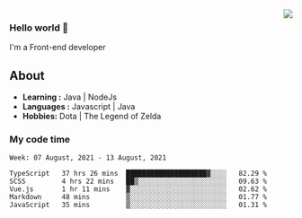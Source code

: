 <img align='right' src="https://github-readme-stats.vercel.app/api?username=jumodada&show_icons=true&theme=vue">

### Hello world 👋

I'm a Front-end developer 
    
## About
-  **Learning :** Java | NodeJs
-  **Languages :** Javascript | Java
-  **Hobbies:** Dota | The Legend of Zelda

### My code time

<!--START_SECTION:waka-->
```text
Week: 07 August, 2021 - 13 August, 2021

TypeScript   37 hrs 26 mins  ████████████████████▓░░░░   82.29 % 
SCSS         4 hrs 22 mins   ██▒░░░░░░░░░░░░░░░░░░░░░░   09.63 % 
Vue.js       1 hr 11 mins    ▓░░░░░░░░░░░░░░░░░░░░░░░░   02.62 % 
Markdown     48 mins         ▒░░░░░░░░░░░░░░░░░░░░░░░░   01.77 % 
JavaScript   35 mins         ▒░░░░░░░░░░░░░░░░░░░░░░░░   01.31 % 
```
<!--END_SECTION:waka-->
